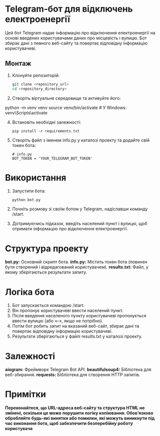 # Telegram-бот для відключень електроенергії

Цей бот Telegram надає інформацію про відключення електроенергії на основі введених користувачами даних про місцевість і вулицю. Бот збирає дані з певного веб-сайту та повертає відповідну інформацію користувачеві.

## Монтаж

1. Клонуйте репозиторій:

   ```bash
   git clone <repository_url>
   cd <repository_directory>
   ```
   
2. Створіть віртуальне середовище та активуйте його:
   
  python -m venv venv
  source venv/bin/activate   # У Windows: venv\Scripts\activate

4. Встановіть необхідні залежності:
   
   ```pip install -r requirements.txt```

5. Створіть файл з іменем info.py у каталозі проекту та додайте свій токен бота:
   ```
   # info.py 
   BOT_TOKEN = 'YOUR_TELEGRAM_BOT_TOKEN'
   ```

# Використання

1. Запустити бота:
   ```
   python bot.py
   ```

2. Почніть розмову зі своїм ботом у Telegram, надіславши команду /start.
3. Дотримуючись підказок, введіть населений пункт і вулицю, щоб отримати інформацію про відключення електроенергії.


# Структура проекту

**bot.py:** Основний скрипт бота.
**info.py:** Містить токен бота (повинен бути створений і відредагований користувачем).
**results.txt:** Файл, у якому зберігаються результати запиту.

# Логіка бота

   1. Бот запускається командою /start.
   2. Він пропонує користувачеві ввести населений пункт.
   3. Після введення населеного пункту користувачеві пропонується ввести вулицю (або «-», якщо не потрібно).
   4. Потім бот робить запит на вказаний веб-сайт, збирає дані та повертає відповідну інформацію користувачеві.
   5. Результати зберігаються у файлі results.txt у каталозі проекту.

# Залежності

   **aiogram:** Фреймворк Telegram Bot API.
   **beautifulsoup4:** Бібліотека для веб-збирання.
   **requests:** Бібліотека для створення HTTP запитів.

# Примітки

   **Переконайтеся, що URL-адреса веб-сайту та структура HTML не змінені, оскільки це може порушити логіку копіювання.
   Обов’язково обробляйте будь-які винятки або помилки, які можуть виникнути під час виконання бота, щоб забезпечити безперебійну роботу користувача**
